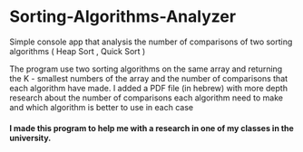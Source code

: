 # Sorting-Algorithms-Analyzer
Simple console app that analysis the number of comparisons of two sorting algorithms ( Heap Sort , Quick Sort )

The program use two sorting algorithms on the same array 
and returning the K - smallest numbers of the array and the number of comparisons that each algorithm have made.
I added a PDF file (in hebrew) with more depth research about the number of comparisons each algorithm need to make
and which algorithm is better to use in each case 

#### I made this program to help me with a research in one of my classes in the university.
